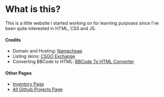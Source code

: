 # What is this?

This is a little website I started working on for learning purposes since I've been quite interested in HTML, CSS and JS.

#### Credits

* Domain and Hosting: [Namecheap](https://www.namecheap.com/)
* Listing skins: [CSGO Exchange](https://csgo.exchange/)
* Converting BBCode to HTML: [BBCode To HTML Converter](http://www.bbcode-to-html.com/)

#### Other Pages

* [Inventory Page](https://www.imuseless.xyz/other_pages/skins/index.html/)
* [All Github Projects Page](https://www.imuseless.xyz/other_pages/other_projects/index.html/)